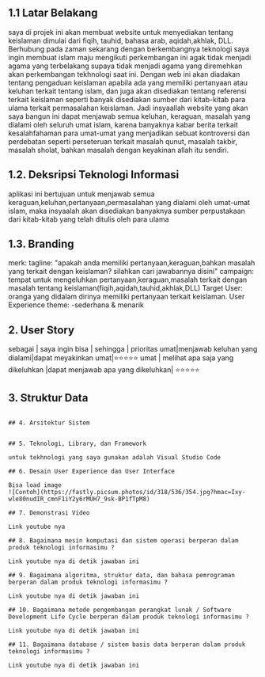 ## 1.1 Latar Belakang
saya di projek ini akan membuat website untuk menyediakan tentang keislaman dimulai dari fiqih, tauhid, bahasa arab, aqidah,akhlak, DLL. Berhubung pada zaman sekarang dengan berkembangnya teknologi saya ingin membuat islam maju mengikuti perkembangan ini agak tidak menjadi agama yang terbelakang supaya tidak menjadi agama yang diremehkan akan perkembangan tekhnologi saat ini. Dengan web ini akan diadakan tentang pengaduan keislaman apabila ada yang memiliki pertanyaan atau keluhan terkait tentang islam, dan juga akan disediakan tentang referensi terkait keislaman seperti banyak disediakan sumber dari kitab-kitab para ulama terkait permasalahan keislaman. Jadi insyaallah website yang akan saya bangun ini dapat menjawab semua keluhan, keraguan, masalah yang dialami oleh seluruh umat islam, karena banyaknya kabar berita terkait kesalahfahaman para umat-umat yang menjadikan sebuat kontroversi dan perdebatan seperti perseteruan terkait masalah qunut, masalah takbir, masalah sholat, bahkan masalah dengan keyakinan allah itu sendiri.

## 1.2. Deksripsi Teknologi Informasi
aplikasi ini bertujuan untuk menjawab semua keraguan,keluhan,pertanyaan,permasalahan yang dialami oleh umat-umat islam, maka insyaalah akan disediakan banyaknya sumber perpustakaan dari kitab-kitab yang telah ditulis oleh para ulama

## 1.3. Branding
merk: 
tagline: "apakah anda memiliki pertanyaan,keraguan,bahkan masalah yang terkait dengan keislaman? silahkan cari jawabannya disini"
campaign: tempat untuk mengeluhkan pertanyaan,keraguan,masalah terkait dengan masalah tentang keislaman(fiqih,aqidah,tauhid,akhlak,DLL)
Target User: oranga yang didalam dirinya memiliki pertanyaan terkait keislaman.
User Experience theme: 
-sederhana & menarik

## 2. User Story

sebagai | saya ingin bisa | sehingga | prioritas
umat|menjawab keluhan yang dialami|dapat meyakinkan umat|⭐⭐⭐⭐⭐
umat | melihat apa saja yang dikeluhkan |dapat menjawab apa yang dikeluhkan| ⭐⭐⭐⭐⭐

## 3. Struktur Data


```

## 4. Arsitektur Sistem


## 5. Teknologi, Library, dan Framework

untuk tekhnologi yang saya gunakan adalah Visual Studio Code

## 6. Desain User Experience dan User Interface

Bisa load image 
![Contoh](https://fastly.picsum.photos/id/318/536/354.jpg?hmac=Ixy-wle80nudIR_cmnF1iY2y6rMUH7_9sk-BP1fTpM8)

## 7. Demonstrasi Video

Link youtube nya

## 8. Bagaimana mesin komputasi dan sistem operasi berperan dalam produk teknologi informasimu ?

Link youtube nya di detik jawaban ini

## 9. Bagaimana algoritma, struktur data, dan bahasa pemrograman berperan dalam produk teknologi informasimu ?

Link youtube nya di detik jawaban ini

## 10. Bagaimana metode pengembangan perangkat lunak / Software Development Life Cycle berperan dalam produk teknologi informasimu ?

Link youtube nya di detik jawaban ini

## 11. Bagaimana database / sistem basis data berperan dalam produk teknologi informasimu ?

Link youtube nya di detik jawaban ini
